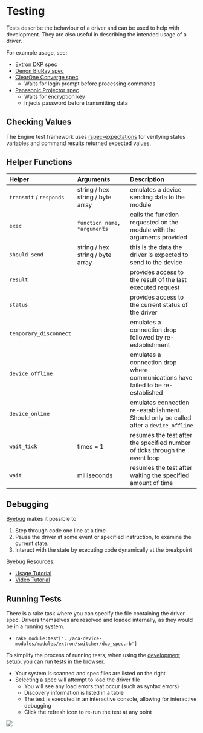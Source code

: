 # Testing

Tests describe the behaviour of a driver and can be used to help with development. They are also useful in describing the intended usage of a driver.

For example usage, see:

* [Extron DXP spec](https://github.com/acaprojects/aca-device-modules/blob/master/modules/extron/switcher/dxp_spec.rb)
* [Denon BluRay spec](https://github.com/acaprojects/aca-device-modules/blob/master/modules/denon/bluray/dn500bd_spec.rb)
* [ClearOne Converge spec](https://github.com/acaprojects/aca-device-modules/blob/master/modules/clear_one/converge_spec.rb)
  * Waits for login prompt before processing commands
* [Panasonic Projector spec](https://github.com/acaprojects/aca-device-modules/blob/master/modules/panasonic/projector/tcp_spec.rb)
  * Waits for encryption key
  * Injects password before transmitting data

## Checking Values

The Engine test framework uses [rspec-expectations](https://github.com/rspec/rspec-expectations) for verifying status variables and command results returned expected values.

## Helper Functions

| Helper | Arguments | Description |
| :--- | :--- | :--- |
| `transmit` / `responds` | string / hex string / byte array | emulates a device sending data to the module |
| `exec` | `function_name, *arguments` | calls the function requested on the module with the arguments provided |
| `should_send` | string / hex string / byte array | this is the data the driver is expected to send to the device |
| `result` |  | provides access to the result of the last executed request |
| `status` |  | provides access to the current status of the driver |
| `temporary_disconnect` |  | emulates a connection drop followed by re-establishment |
| `device_offline` |  | emulates a connection drop where communications have failed to be re-established |
| `device_online` |  | emulates connection re-establishment. Should only be called after a `device_offline` |
| `wait_tick` | times = 1 | resumes the test after the specified number of ticks through the event loop |
| `wait` | milliseconds | resumes the test after waiting the specified amount of time |

## Debugging

[Byebug](https://github.com/deivid-rodriguez/byebug) makes it possible to

1. Step through code one line at a time
2. Pause the driver at some event or specified instruction, to examine the current state.
3. Interact with the state by executing code dynamically at the breakpoint

Byebug Resources:

* [Usage Tutorial](https://www.sitepoint.com/the-ins-and-outs-of-debugging-ruby-with-byebug/)
* [Video Tutorial](https://www.youtube.com/watch?v=toZrovVX4ug)

## Running Tests

There is a rake task where you can specify the file containing the driver spec. Drivers themselves are resolved and loaded internally, as they would be in a running system.

* `rake module:test['../aca-device-modules/modules/extron/switcher/dxp_spec.rb']`

To simplify the process of running tests, when using the [development setup](https://github.com/acaprojects/setup-dev), you can run tests in the browser.

* Your system is scanned and spec files are listed on the right
* Selecting a spec will attempt to load the driver file
  * You will see any load errors that occur \(such as syntax errors\)
  * Discovery information is listed in a table
  * The test is executed in an interactive console, allowing for interactive debugging
  * Click the refresh icon to re-run the test at any point

![](https://user-images.githubusercontent.com/368013/28649530-e6ecf98c-72b8-11e7-86d8-1977aef69007.png)


